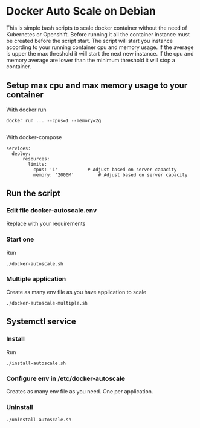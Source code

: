 # Docker Auto Scale on Debian
This is simple bash scripts to scale docker container without the need of Kubernetes or Openshift.
Before running it all the container instance must be created before the script start.
The script will start you instance according to your running container cpu and memory usage. 
If the average is upper the max threshold it will start the next new instance. If the cpu and memory average are lower than the minimum threshold it will stop a container.

## Setup max cpu and max memory usage to your container
With docker run
```
docker run ... --cpus=1 --memory=2g 
         
```
With docker-compose
```
services:
  deploy:
      resources:
        limits:
          cpus: '1'           # Adjust based on server capacity
          memory: '2000M'         # Adjust based on server capacity
```

## Run the script 
### Edit file docker-autoscale.env
Replace with your requirements

### Start one
Run
```
./docker-autoscale.sh
```

### Multiple application
Create as many env file as you have application to scale
```
./docker-autoscale-multiple.sh
```


## Systemctl service
### Install
Run
```
./install-autoscale.sh
```

### Configure env in /etc/docker-autoscale
Creates as many env file as you need. One per application.
### Uninstall
```
./uninstall-autoscale.sh
```
